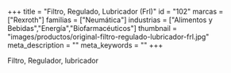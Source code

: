 +++
title = "Filtro, Regulado, Lubricador (Frl)"
id = "102"
marcas = ["Rexroth"]
familias = ["Neumática"]
industrias = ["Alimentos y Bebidas","Energía","Biofarmacéuticos"]
thumbnail = "images/productos/original-filtro-regulado-lubricador-frl.jpg"
meta_description = ""
meta_keywords = ""
+++
<p>Filtro, Regulador, lubricador</p>